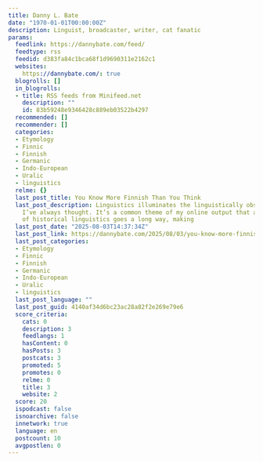 ```yaml
---
title: Danny L. Bate
date: "1970-01-01T00:00:00Z"
description: Linguist, broadcaster, writer, cat fanatic
params:
  feedlink: https://dannybate.com/feed/
  feedtype: rss
  feedid: d383fa84c1bca68f1d9690311e2162c1
  websites:
    https://dannybate.com/: true
  blogrolls: []
  in_blogrolls:
  - title: RSS feeds from Minifeed.net
    description: ""
    id: 83b59248e9346428c889eb03522b4297
  recommended: []
  recommender: []
  categories:
  - Etymology
  - Finnic
  - Finnish
  - Germanic
  - Indo-European
  - Uralic
  - linguistics
  relme: {}
  last_post_title: You Know More Finnish Than You Think
  last_post_description: Linguistics illuminates the linguistically obscure – or so
    I’ve always thought. It’s a common theme of my online output that a little bit
    of historical linguistics goes a long way, making
  last_post_date: "2025-08-03T14:37:34Z"
  last_post_link: https://dannybate.com/2025/08/03/you-know-more-finnish-than-you-think/
  last_post_categories:
  - Etymology
  - Finnic
  - Finnish
  - Germanic
  - Indo-European
  - Uralic
  - linguistics
  last_post_language: ""
  last_post_guid: 4140af34d6bc23ac28a82f2e269e79e6
  score_criteria:
    cats: 0
    description: 3
    feedlangs: 1
    hasContent: 0
    hasPosts: 3
    postcats: 3
    promoted: 5
    promotes: 0
    relme: 0
    title: 3
    website: 2
  score: 20
  ispodcast: false
  isnoarchive: false
  innetwork: true
  language: en
  postcount: 10
  avgpostlen: 0
---
```

